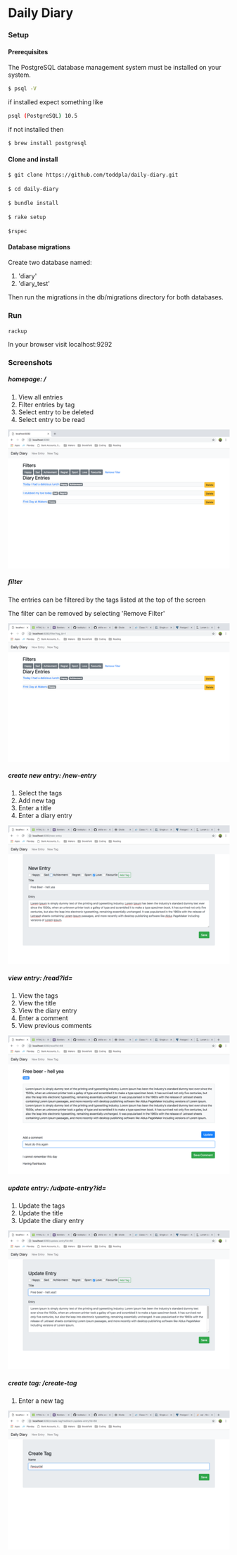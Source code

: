 # Daily Diary

### Setup

#### Prerequisites

The PostgreSQL database management system must be installed on your system.
```sh
$ psql -V
```
if installed expect something like
```sh
psql (PostgreSQL) 10.5
```
if not installed then

```sh
$ brew install postgresql
```

#### Clone and install

```sd
$ git clone https://github.com/toddpla/daily-diary.git

$ cd daily-diary

$ bundle install

$ rake setup

$rspec
```
#### Database migrations
Create two database named:
1. 'diary'
2. 'diary_test'

Then run the migrations in the db/migrations directory for both databases.

### Run
```
rackup
```
In your browser visit localhost:9292

### Screenshots

##### homepage: /

1. View all entries
2. Filter entries by tag
3. Select entry to be deleted
4. Select entry to be read

<kbd>![homescreen](./docs/screenshots/homepage.png)</kbd>

##### filter
The entries can be filtered by the tags listed at the top of the screen

The filter can be removed by selecting 'Remove Filter'

<kbd>![homescreen](./docs/screenshots/filter.png)</kbd>

##### create new entry: /new-entry

1. Select the tags
2. Add new tag
3. Enter a title
4. Enter a diary entry

<kbd>![homescreen](./docs/screenshots/new-entry.png)</kbd>

##### view entry: /read?id=
1. View the tags
2. View the title
3. View the diary entry
4. Enter a comment
5. View previous comments

<kbd>![homescreen](./docs/screenshots/view-entry-add-comments.png)</kbd>


##### update entry: /udpate-entry?id=
1. Update the tags
2. Update the title
3. Update the diary entry

<kbd>![homescreen](./docs/screenshots/update-entry.png)</kbd>

##### create tag: /create-tag
1. Enter a new tag

<kbd>![homescreen](./docs/screenshots/create-tag.png)</kbd>

